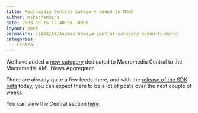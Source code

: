 ```yaml
---
title: Macromedia Central Category added to MXNA
author: mikechambers
date: 2003-10-15 12:40:01 -0800
layout: post
permalink: /2003/10/15/macromedia-central-category-added-to-mxna/
categories:
  - Central
---
```



We have added a [new category][1] dedicated to Macromedia Central to the Macromedia XML News Aggregator.

There are already quite a few feeds there, and with the [release of the SDK beta][2] today, you can expect there to be a lot of posts over the next couple of weeks.

You can view the Central section [here][1].

 [1]: http://www.markme.com/mxna/index.cfm?category=Central
 [2]: http://www.markme.com/mesh/archives/003544.cfm